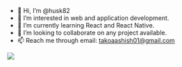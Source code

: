- 👋 Hi, I’m @husk82
- 👀 I’m interested in web and application development.
- 🌱 I’m currently learning React and React Native. 
- 💞️ I’m looking to collaborate on any project available.
- 📫 Reach me through email: takoaashish01@gmail.com

<!---
husk82/husk82 is a ✨ special ✨ repository because its `README.md` (this file) appears on your GitHub profile.
You can click the Preview link to take a look at your changes.
--->

![](https://leetcard.jacoblin.cool/husk82?animation=false)
